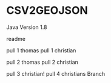 ﻿# CSV2GEOJSON

Java Version 1.8

readme




pull 1 thomas
pull 1 christian

pull 2 thomas
pull 2 christian

pull 3 christian!
pull 4 christians Branch